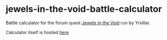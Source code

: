 # jewels-in-the-void-battle-calculator
Battle calculator for the forum quest [Jewels in the Void](https://forums.sufficientvelocity.com/threads/jewels-in-the-void.137123/) run by Yrsillar.

Calculator itself is hosted [here](https://jurijsrafalskis.github.io/jewels-in-the-void-battle-calculator/)
